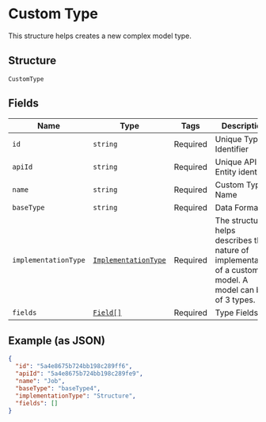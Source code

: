 
# Custom Type

This structure helps creates a new complex model type.

## Structure

`CustomType`

## Fields

| Name | Type | Tags | Description |
|  --- | --- | --- | --- |
| `id` | `string` | Required | Unique Type Identifier |
| `apiId` | `string` | Required | Unique  API Entity identifier |
| `name` | `string` | Required | Custom Type Name |
| `baseType` | `string` | Required | Data Format |
| `implementationType` | [`ImplementationType`](../../doc/models/implementation-type.md) | Required | The structure helps describes the nature of implementation of a  custom model. A model can be of 3 types. |
| `fields` | [`Field[]`](../../doc/models/field.md) | Required | Type Fields |

## Example (as JSON)

```json
{
  "id": "5a4e8675b724bb198c289ff6",
  "apiId": "5a4e8675b724bb198c289fe9",
  "name": "Job",
  "baseType": "baseType4",
  "implementationType": "Structure",
  "fields": []
}
```

